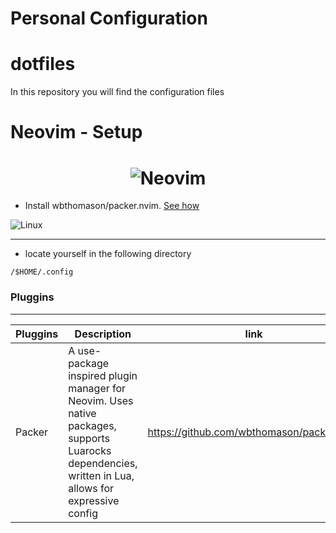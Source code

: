 # Personal Configuration
# dotfiles
In this repository you will find the configuration files

# Neovim - Setup
<h1 align="center">
  <img src="https://raw.githubusercontent.com/neovim/neovim.github.io/master/logos/neovim-logo-300x87.png" alt="Neovim">
</h1>

- Install wbthomason/packer.nvim. [See how](https://github.com/wbthomason/packer.nvim#quickstart)

![Linux](https://img.shields.io/badge/Linux-FCC624?style=for-the-badge&logo=linux&logoColor=black)
<hr>

- locate yourself in the following directory 

```
/$HOME/.config
```

### Pluggins
<hr>

| Pluggins         | Description                                          | link |
|------------------|------------------------------------------------------|------|
| Packer           | A use-package inspired plugin manager for Neovim. Uses native packages, supports Luarocks dependencies, written in Lua, allows for expressive config                                           |  https://github.com/wbthomason/packer.nvim
